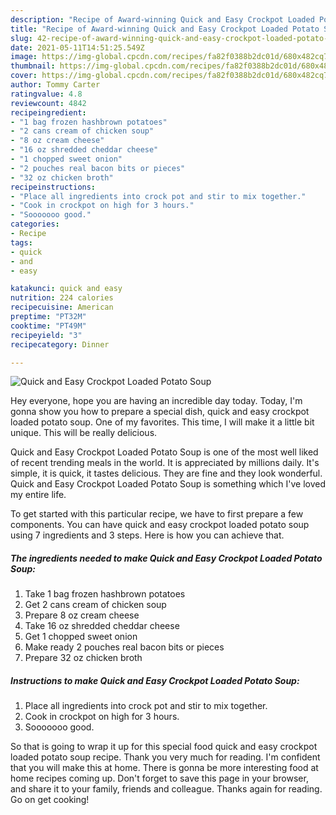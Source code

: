 ```yaml
---
description: "Recipe of Award-winning Quick and Easy Crockpot Loaded Potato Soup"
title: "Recipe of Award-winning Quick and Easy Crockpot Loaded Potato Soup"
slug: 42-recipe-of-award-winning-quick-and-easy-crockpot-loaded-potato-soup
date: 2021-05-11T14:51:25.549Z
image: https://img-global.cpcdn.com/recipes/fa82f0388b2dc01d/680x482cq70/quick-and-easy-crockpot-loaded-potato-soup-recipe-main-photo.jpg
thumbnail: https://img-global.cpcdn.com/recipes/fa82f0388b2dc01d/680x482cq70/quick-and-easy-crockpot-loaded-potato-soup-recipe-main-photo.jpg
cover: https://img-global.cpcdn.com/recipes/fa82f0388b2dc01d/680x482cq70/quick-and-easy-crockpot-loaded-potato-soup-recipe-main-photo.jpg
author: Tommy Carter
ratingvalue: 4.8
reviewcount: 4842
recipeingredient:
- "1 bag frozen hashbrown potatoes"
- "2 cans cream of chicken soup"
- "8 oz cream cheese"
- "16 oz shredded cheddar cheese"
- "1 chopped sweet onion"
- "2 pouches real bacon bits or pieces"
- "32 oz chicken broth"
recipeinstructions:
- "Place all ingredients into crock pot and stir to mix together."
- "Cook in crockpot on high for 3 hours."
- "Sooooooo good."
categories:
- Recipe
tags:
- quick
- and
- easy

katakunci: quick and easy 
nutrition: 224 calories
recipecuisine: American
preptime: "PT32M"
cooktime: "PT49M"
recipeyield: "3"
recipecategory: Dinner

---
```



![Quick and Easy Crockpot Loaded Potato Soup](https://img-global.cpcdn.com/recipes/fa82f0388b2dc01d/680x482cq70/quick-and-easy-crockpot-loaded-potato-soup-recipe-main-photo.jpg)

Hey everyone, hope you are having an incredible day today. Today, I'm gonna show you how to prepare a special dish, quick and easy crockpot loaded potato soup. One of my favorites. This time, I will make it a little bit unique. This will be really delicious.

Quick and Easy Crockpot Loaded Potato Soup is one of the most well liked of recent trending meals in the world. It is appreciated by millions daily. It's simple, it is quick, it tastes delicious. They are fine and they look wonderful. Quick and Easy Crockpot Loaded Potato Soup is something which I've loved my entire life.




To get started with this particular recipe, we have to first prepare a few components. You can have quick and easy crockpot loaded potato soup using 7 ingredients and 3 steps. Here is how you can achieve that.

<!--inarticleads1-->

##### The ingredients needed to make Quick and Easy Crockpot Loaded Potato Soup:

1. Take 1 bag frozen hashbrown potatoes
1. Get 2 cans cream of chicken soup
1. Prepare 8 oz cream cheese
1. Take 16 oz shredded cheddar cheese
1. Get 1 chopped sweet onion
1. Make ready 2 pouches real bacon bits or pieces
1. Prepare 32 oz chicken broth




<!--inarticleads2-->

##### Instructions to make Quick and Easy Crockpot Loaded Potato Soup:

1. Place all ingredients into crock pot and stir to mix together.
1. Cook in crockpot on high for 3 hours.
1. Sooooooo good.




So that is going to wrap it up for this special food quick and easy crockpot loaded potato soup recipe. Thank you very much for reading. I'm confident that you will make this at home. There is gonna be more interesting food at home recipes coming up. Don't forget to save this page in your browser, and share it to your family, friends and colleague. Thanks again for reading. Go on get cooking!
